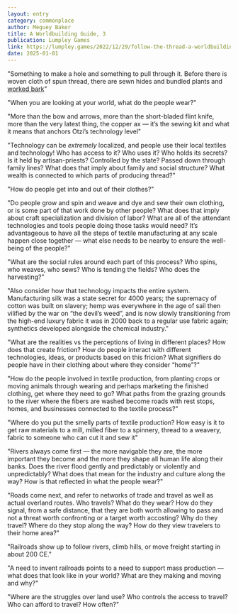 ```yaml
---
layout: entry
category: commonplace
author: Meguey Baker
title: A Worldbuilding Guide, 3
publication: Lumpley Games
link: https://lumpley.games/2022/12/29/follow-the-thread-a-worldbuilding-guide-3/
date: 2025-01-01
---
```


"Something to make a hole and something to pull through it. Before there is woven cloth of spun thread, there are sewn hides and bundled plants and [worked bark](https://www.nms.ac.uk/explore-our-collections/stories/global-arts-cultures-and-design/understanding-barkcloth-at-national-museums-scotland/)"

"When you are looking at your world, what do the people wear?"

"More than the bow and arrows, more than the short-bladed flint knife, more than the very latest thing, the copper ax — it’s the sewing kit and what it means that anchors Otzi’s technology level"

"Technology can be *extremely* localized, and people use their local textiles and technology! Who has access to it? Who uses it? Who holds its secrets? Is it held by artisan-priests? Controlled by the state? Passed down through family lines? What does that imply about family and social structure? What wealth is connected to which parts of producing thread?"

"How do people get into and out of their clothes?"

"Do people grow and spin and weave and dye and sew their own clothing, or is some part of that work done by other people? What does that imply about craft specialization and division of labor? What are all of the attendant technologies and tools people doing those tasks would need? It’s advantageous to have all the steps of textile manufacturing at any scale happen close together — what else needs to be nearby to ensure the well-being of the people?"

"What are the social rules around each part of this process? Who spins, who weaves, who sews? Who is tending the fields? Who does the harvesting?"

"Also consider how that technology impacts the entire system. Manufacturing silk was a state secret for 4000 years; the supremacy of cotton was built on slavery; hemp was everywhere in the age of sail then vilified by the war on “the devil’s weed”, and is now slowly transitioning from the high-end luxury fabric it was in 2000 back to a regular use fabric again; synthetics developed alongside the chemical industry."

"What are the realities vs the perceptions of living in different places? How does that create friction? How do people interact with different technologies, ideas, or products based on this fricion? What signifiers do people have in their clothing about where they consider “home”?"

"How do the people involved in textile production, from planting crops or moving animals through wearing and perhaps marketing the finished clothing, get where they need to go? What paths from the grazing grounds to the river where the fibers are washed become roads with rest stops, homes, and businesses connected to the textile process?"

"Where do you put the smelly parts of textile production? How easy is it to get raw materials to a mill, milled fiber to a spinnery, thread to a weavery, fabric to someone who can cut it and sew it"

"Rivers always come first — the more navigable they are, the more important they become and the more they shape all human life along their banks. Does the river flood gently and predictably or violently and unpredictably? What does that mean for the industry and culture along the way? How is that reflected in what the people wear?"

"Roads come next, and refer to networks of trade and travel as well as actual overland routes. Who travels? What do they wear? How do they signal, from a safe distance, that they are both worth allowing to pass and not a threat worth confronting or a target worth accosting? Why do they travel? Where do they stop along the way? How do they view travelers to their home area?"

"Railroads show up to follow rivers, climb hills, or move freight starting in about 200 CE."

"A need to invent railroads points to a need to support mass production — what does that look like in your world? What are they making and moving and why?"

"Where are the struggles over land use? Who controls the access to travel? Who can afford to travel? How often?"
